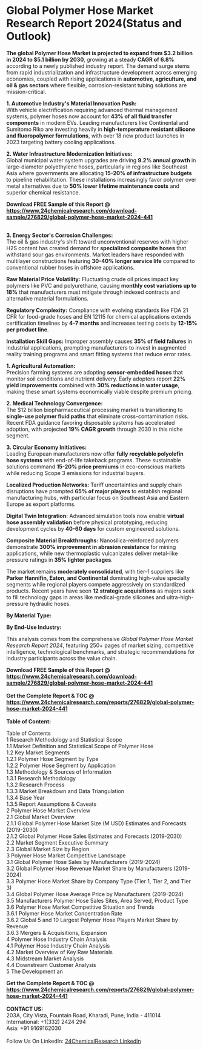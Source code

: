 <h1>Global Polymer Hose Market Research Report 2024(Status and Outlook)</h1><p><strong>The global Polymer Hose Market is projected to expand from $3.2 billion in 2024 to $5.1 billion by 2030</strong>, growing at a steady <strong>CAGR of 6.8%</strong> according to a newly published industry report. The demand surge stems from rapid industrialization and infrastructure development across emerging economies, coupled with rising applications in <strong>automotive, agriculture, and oil &amp; gas sectors</strong> where flexible, corrosion-resistant tubing solutions are mission-critical.</p><p><strong>1. Automotive Industry's Material Innovation Push:</strong><br>
With vehicle electrification requiring advanced thermal management systems, polymer hoses now account for <strong>43% of all fluid transfer components</strong> in modern EVs. Leading manufacturers like Continental and Sumitomo Riko are investing heavily in <strong>high-temperature resistant silicone and fluoropolymer formulations</strong>, with over 18 new product launches in 2023 targeting battery cooling applications.</p><p><strong>2. Water Infrastructure Modernization Initiatives:</strong><br>
Global municipal water system upgrades are driving <strong>9.2% annual growth</strong> in large-diameter polyethylene hoses, particularly in regions like Southeast Asia where governments are allocating <strong>15-20% of infrastructure budgets</strong> to pipeline rehabilitation. These installations increasingly favor polymer over metal alternatives due to <strong>50% lower lifetime maintenance costs</strong> and superior chemical resistance.</p><div><b>Download FREE Sample of this Report @ 
            <a href="https://www.24chemicalresearch.com/download-sample/276829/global-polymer-hose-market-2024-441">
            https://www.24chemicalresearch.com/download-sample/276829/global-polymer-hose-market-2024-441</a></b></div><br><p><strong>3. Energy Sector's Corrosion Challenges:</strong><br>
The oil &amp; gas industry's shift toward unconventional reserves with higher H2S content has created demand for <strong>specialized composite hoses</strong> that withstand sour gas environments. Market leaders have responded with multilayer constructions featuring <strong>30-40% longer service life</strong> compared to conventional rubber hoses in offshore applications.</p><p><strong>Raw Material Price Volatility:</strong> Fluctuating crude oil prices impact key polymers like PVC and polyurethane, causing <strong>monthly cost variations up to 18%</strong> that manufacturers must mitigate through indexed contracts and alternative material formulations.</p><p><strong>Regulatory Complexity:</strong> Compliance with evolving standards like FDA 21 CFR for food-grade hoses and EN 12115 for chemical applications extends certification timelines by <strong>4-7 months</strong> and increases testing costs by <strong>12-15% per product line</strong>.</p><p><strong>Installation Skill Gaps:</strong> Improper assembly causes <strong>35% of field failures</strong> in industrial applications, prompting manufacturers to invest in augmented reality training programs and smart fitting systems that reduce error rates.</p><p><strong>1. Agricultural Automation:</strong><br>
Precision farming systems are adopting <strong>sensor-embedded hoses</strong> that monitor soil conditions and nutrient delivery. Early adopters report <strong>22% yield improvements</strong> combined with <strong>30% reductions in water usage</strong>, making these smart systems economically viable despite premium pricing.</p><p><strong>2. Medical Technology Convergence:</strong><br>
The $12 billion biopharmaceutical processing market is transitioning to <strong>single-use polymer fluid paths</strong> that eliminate cross-contamination risks. Recent FDA guidance favoring disposable systems has accelerated adoption, with projected <strong>19% CAGR growth</strong> through 2030 in this niche segment.</p><p><strong>3. Circular Economy Initiatives:</strong><br>
Leading European manufacturers now offer <strong>fully recyclable polyolefin hose systems</strong> with end-of-life takeback programs. These sustainable solutions command <strong>15-20% price premiums</strong> in eco-conscious markets while reducing Scope 3 emissions for industrial buyers.</p><p><strong>Localized Production Networks:</strong> Tariff uncertainties and supply chain disruptions have prompted <strong>65% of major players</strong> to establish regional manufacturing hubs, with particular focus on Southeast Asia and Eastern Europe as export platforms.</p><p><strong>Digital Twin Integration:</strong> Advanced simulation tools now enable <strong>virtual hose assembly validation</strong> before physical prototyping, reducing development cycles by <strong>40-60 days</strong> for custom engineered solutions.</p><p><strong>Composite Material Breakthroughs:</strong> Nanosilica-reinforced polymers demonstrate <strong>300% improvement in abrasion resistance</strong> for mining applications, while new thermoplastic vulcanizates deliver metal-like pressure ratings in <strong>35% lighter packages</strong>.</p><p>The market remains <strong>moderately consolidated</strong>, with tier-1 suppliers like <strong>Parker Hannifin, Eaton, and Continental</strong> dominating high-value specialty segments while regional players compete aggressively on standardized products. Recent years have seen <strong>12 strategic acquisitions</strong> as majors seek to fill technology gaps in areas like medical-grade silicones and ultra-high-pressure hydraulic hoses.</p><p><strong>By Material Type:</strong></p><p><strong>By End-Use Industry:</strong></p><p>This analysis comes from the comprehensive <em>Global Polymer Hose Market Research Report 2024</em>, featuring 250+ pages of market sizing, competitive intelligence, technological benchmarks, and strategic recommendations for industry participants across the value chain.</p><div><b>Download FREE Sample of this Report @ 
            <a href="https://www.24chemicalresearch.com/download-sample/276829/global-polymer-hose-market-2024-441">
            https://www.24chemicalresearch.com/download-sample/276829/global-polymer-hose-market-2024-441</a></b></div><br><div><b>Get the Complete Report & TOC @ 
            <a href="https://www.24chemicalresearch.com/reports/276829/global-polymer-hose-market-2024-441">
            https://www.24chemicalresearch.com/reports/276829/global-polymer-hose-market-2024-441</a></b></div><br>
            <b>Table of Content:</b><p>Table of Contents<br />
1 Research Methodology and Statistical Scope<br />
1.1 Market Definition and Statistical Scope of Polymer Hose<br />
1.2 Key Market Segments<br />
1.2.1 Polymer Hose Segment by Type<br />
1.2.2 Polymer Hose Segment by Application<br />
1.3 Methodology & Sources of Information<br />
1.3.1 Research Methodology<br />
1.3.2 Research Process<br />
1.3.3 Market Breakdown and Data Triangulation<br />
1.3.4 Base Year<br />
1.3.5 Report Assumptions & Caveats<br />
2 Polymer Hose Market Overview<br />
2.1 Global Market Overview<br />
2.1.1 Global Polymer Hose Market Size (M USD) Estimates and Forecasts (2019-2030)<br />
2.1.2 Global Polymer Hose Sales Estimates and Forecasts (2019-2030)<br />
2.2 Market Segment Executive Summary<br />
2.3 Global Market Size by Region<br />
3 Polymer Hose Market Competitive Landscape<br />
3.1 Global Polymer Hose Sales by Manufacturers (2019-2024)<br />
3.2 Global Polymer Hose Revenue Market Share by Manufacturers (2019-2024)<br />
3.3 Polymer Hose Market Share by Company Type (Tier 1, Tier 2, and Tier 3)<br />
3.4 Global Polymer Hose Average Price by Manufacturers (2019-2024)<br />
3.5 Manufacturers Polymer Hose Sales Sites, Area Served, Product Type<br />
3.6 Polymer Hose Market Competitive Situation and Trends<br />
3.6.1 Polymer Hose Market Concentration Rate<br />
3.6.2 Global 5 and 10 Largest Polymer Hose Players Market Share by Revenue<br />
3.6.3 Mergers & Acquisitions, Expansion<br />
4 Polymer Hose Industry Chain Analysis<br />
4.1 Polymer Hose Industry Chain Analysis<br />
4.2 Market Overview of Key Raw Materials<br />
4.3 Midstream Market Analysis<br />
4.4 Downstream Customer Analysis<br />
5 The Development an</p><div><b>Get the Complete Report & TOC @ 
            <a href="https://www.24chemicalresearch.com/reports/276829/global-polymer-hose-market-2024-441">
            https://www.24chemicalresearch.com/reports/276829/global-polymer-hose-market-2024-441</a></b></div><br><b>CONTACT US:</b><br>
            203A, City Vista, Fountain Road, Kharadi, Pune, India - 411014<br>
            International: +1(332) 2424 294<br>
            Asia: +91 9169162030 <br><br>
            Follow Us On LinkedIn: <a href="https://www.linkedin.com/company/24chemicalresearch/">24ChemicalResearch LinkedIn</a>